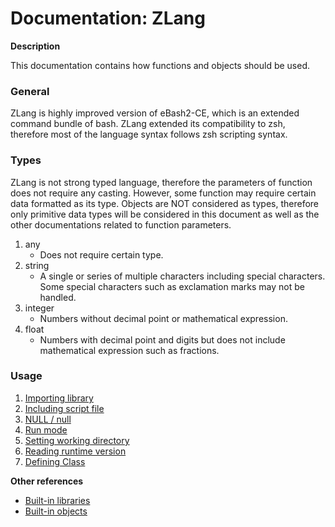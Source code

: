 # Documentation: ZLang

**Description**

This documentation contains how functions and objects should be used.



### General

ZLang is highly improved version of eBash2-CE, which is an extended command bundle of bash. ZLang extended its compatibility to zsh, therefore most of the language syntax follows zsh scripting syntax.



### Types

ZLang is not strong typed language, therefore the parameters of function does not require any casting. However, some function may require certain data formatted as its type. Objects are NOT considered as types, therefore only primitive data types will be considered in this document as well as the other documentations related to function parameters.

1. any
   - Does not require certain type.
2. string
   - A single or series of multiple characters including special characters. Some special characters such as exclamation marks may not be handled.
3. integer
   - Numbers without decimal point or mathematical expression.
4. float
   - Numbers with decimal point and digits but does not include mathematical expression such as fractions.



### Usage

1. [Importing library](./Import.md)
2. [Including script file](./Include.md)
3. [NULL / null](./Null.md)
4. [Run mode](./Runmode.md)
5. [Setting working directory](./WorkingDirectory.md)
6. [Reading runtime version](./Version.md)
7. [Defining Class](./Object.md)



**Other references**

- [Built-in libraries](./lib/index.md)
- [Built-in objects](./objects/index.md)